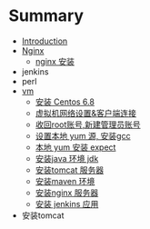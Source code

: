 # Summary

* [Introduction](README.md)
* [Nginx](chapter1.md)
  * [nginx 安装](chapter1/nginx-an-zhuang.md)
* jenkins
* perl
* [vm](vm.md)
  * [安装 Centos 6.8](vm/an-zhuang-centos-6-8.md)
  * [虚拟机网络设置&客户端连接](vm/wang-luo-she-7f6e26-ke-hu-duan-lian-jie.md)
  * [收回root账号,新建管理员账号](vm/shou-hui-root-yong-62372c-chuang-jian-admin-yong-hu.md)
  * [设置本地 yum 源, 安装gcc](vm/she-zhi-ben-di-yum-6e902c-an-zhuang-gcc.md)
  * [本地 yum 安装 expect](vm/ben-di-yum-an-zhuang-expect.md)
  * [安装java 环境 jdk](vm/an-zhuang-java-huan-jing-jdk.md)
  * [安装tomcat 服务器](vm/an-zhuang-tomcat-fu-wu-qi.md)
  * [安装maven 环境](vm/an-zhuang-maven-huan-jing.md)
  * [安装nginx 服务器](vm/an-zhuang-nginx-fu-wu-qi.md)
  * [安装 jenkins 应用](vm/an-zhuang-jenkins-ying-yong.md)
* 安装tomcat

